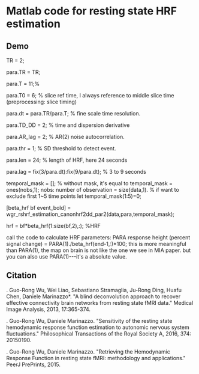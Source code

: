 Matlab code for resting state HRF estimation
========

Demo
----

TR = 2;

para.TR = TR;

para.T = 11;%

para.T0 = 6; % slice ref time, I always reference to middle slice time (preprocessing: slice timing)

para.dt     = para.TR/para.T; % fine scale time resolution.

para.TD_DD = 2; % time and dispersion derivative

para.AR_lag = 2; % AR(2) noise autocorrelation.

para.thr = 1; % SD threshold to detect event.

para.len = 24; % length of HRF, here 24 seconds

para.lag  = fix(3/para.dt):fix(9/para.dt); % 3 to 9 seconds

temporal_mask = []; % without mask, it's equal to temporal_mask = ones(nobs,1); nobs: number of observation = size(data,1).
% if want to exclude first 1~5 time points let temporal_mask(1:5)=0;

[beta_hrf bf event_bold] = wgr_rshrf_estimation_canonhrf2dd_par2(data,para,temporal_mask);

hrf = bf*beta_hrf(1:size(bf,2),:); %HRF

call the code to calculate HRF parameters: PARA
response height (percent signal change) = PARA(1)./beta_hrf(end-1,:)*100; 
this is more meaningful than PARA(1), the map on brain is not like the one we see in MIA paper.
but you can also use PARA(1)---it's a absolute value. 



**Citation**
--------
. Guo-Rong Wu, Wei Liao, Sebastiano Stramaglia, Ju-Rong Ding, Huafu Chen, Daniele Marinazzo*. "A blind deconvolution approach to recover effective connectivity brain networks from resting state fMRI data." Medical Image Analysis, 2013, 17:365-374.

. Guo-Rong Wu, Daniele Marinazzo. "Sensitivity of the resting state hemodynamic response function estimation to autonomic nervous system fluctuations." Philosophical Transactions of the Royal Society A, 2016, 374: 20150190.

. Guo-Rong Wu, Daniele Marinazzo. "Retrieving the Hemodynamic Response Function in resting state fMRI: methodology and applications." PeerJ PrePrints, 2015.